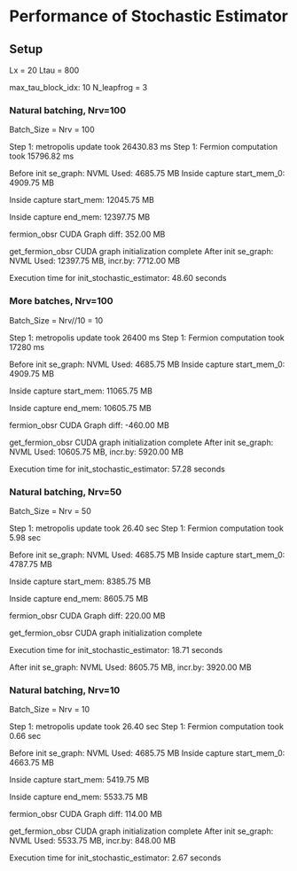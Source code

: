 # Performance of Stochastic Estimator

## Setup
Lx = 20
Ltau = 800

max_tau_block_idx: 10
N_leapfrog = 3

### Natural batching, Nrv=100
Batch_Size = Nrv = 100

Step 1: metropolis update took 26430.83 ms
Step 1: Fermion computation took 15796.82 ms

Before init se_graph: NVML Used: 4685.75 MB
Inside capture start_mem_0: 4909.75 MB

Inside capture start_mem: 12045.75 MB

Inside capture end_mem: 12397.75 MB

fermion_obsr CUDA Graph diff: 352.00 MB

get_fermion_obsr CUDA graph initialization complete
After init se_graph: NVML Used: 12397.75 MB, incr.by: 7712.00 MB


Execution time for init_stochastic_estimator: 48.60 seconds



### More batches, Nrv=100
Batch_Size = Nrv//10 = 10

Step 1: metropolis update took 26400 ms
Step 1: Fermion computation took 17280 ms


Before init se_graph: NVML Used: 4685.75 MB
Inside capture start_mem_0: 4909.75 MB

Inside capture start_mem: 11065.75 MB

Inside capture end_mem: 10605.75 MB

fermion_obsr CUDA Graph diff: -460.00 MB

get_fermion_obsr CUDA graph initialization complete
After init se_graph: NVML Used: 10605.75 MB, incr.by: 5920.00 MB


Execution time for init_stochastic_estimator: 57.28 seconds



### Natural batching, Nrv=50
Batch_Size = Nrv = 50

Step 1: metropolis update took 26.40 sec
Step 1: Fermion computation took 5.98 sec


Before init se_graph: NVML Used: 4685.75 MB
Inside capture start_mem_0: 4787.75 MB

Inside capture start_mem: 8385.75 MB

Inside capture end_mem: 8605.75 MB

fermion_obsr CUDA Graph diff: 220.00 MB

get_fermion_obsr CUDA graph initialization complete

Execution time for init_stochastic_estimator: 18.71 seconds

After init se_graph: NVML Used: 8605.75 MB, incr.by: 3920.00 MB



### Natural batching, Nrv=10
Batch_Size = Nrv = 10

Step 1: metropolis update took 26.40 sec
Step 1: Fermion computation took 0.66 sec

Before init se_graph: NVML Used: 4685.75 MB
Inside capture start_mem_0: 4663.75 MB

Inside capture start_mem: 5419.75 MB

Inside capture end_mem: 5533.75 MB

fermion_obsr CUDA Graph diff: 114.00 MB

get_fermion_obsr CUDA graph initialization complete
After init se_graph: NVML Used: 5533.75 MB, incr.by: 848.00 MB


Execution time for init_stochastic_estimator: 2.67 seconds

